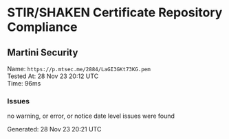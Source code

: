 # STIR/SHAKEN Certificate Repository Compliance

## Martini Security

Name: `https://p.mtsec.me/2884/LaGI3GKt73KG.pem`\
Tested At: 28 Nov 23 20:12 UTC\
Time: 96ms

### Issues

no warning, or error, or notice date level issues were found

Generated: 28 Nov 23 20:21 UTC